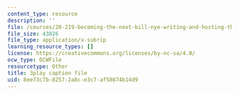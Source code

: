 ```yaml
---
content_type: resource
description: ''
file: /courses/20-219-becoming-the-next-bill-nye-writing-and-hosting-the-educational-show-january-iap-2015/8ee73c7b82572a8ce3c7af58674b14d9_3HnHQXWIFd4.srt
file_size: 43826
file_type: application/x-subrip
learning_resource_types: []
license: https://creativecommons.org/licenses/by-nc-sa/4.0/
ocw_type: OCWFile
resourcetype: Other
title: 3play caption file
uid: 8ee73c7b-8257-2a8c-e3c7-af58674b14d9
---
```

